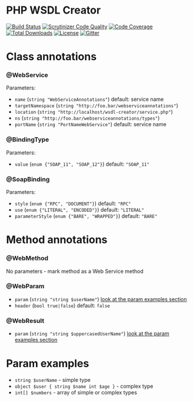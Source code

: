 PHP WSDL Creator
================

[![Build Status](https://travis-ci.org/piotrooo/wsdl-creator.png?branch=master)](https://travis-ci.org/piotrooo/wsdl-creator)
[![Scrutinizer Code Quality](https://scrutinizer-ci.com/g/piotrooo/wsdl-creator/badges/quality-score.png)](https://scrutinizer-ci.com/g/piotrooo/wsdl-creator/)
[![Code Coverage](https://scrutinizer-ci.com/g/piotrooo/wsdl-creator/badges/coverage.png?b=master)](https://scrutinizer-ci.com/g/piotrooo/wsdl-creator/?branch=master)
[![Total Downloads](https://poser.pugx.org/piotrooo/wsdl-creator/downloads)](https://packagist.org/packages/piotrooo/wsdl-creator)
[![License](https://poser.pugx.org/piotrooo/wsdl-creator/license)](https://packagist.org/packages/piotrooo/wsdl-creator)
[![Gitter](https://badges.gitter.im/wsdl-creator/Lobby.svg)](https://gitter.im/wsdl-creator/Lobby?utm_source=badge&utm_medium=badge&utm_campaign=pr-badge)

Class annotations
=================

### @WebService

Parameters:

* `name` (`string "WebServiceAnnotations"`) default: service name
* `targetNamespace` (`string "http://foo.bar/webserviceannotations"`)
* `location` (`string "http://localhost/wsdl-creator/service.php"`)
* `ns` (`string "http://foo.bar/webserviceannotations/types"`)
* `portName` (`string "PortNameWebService"`) default: service name


### @BindingType

Parameters:

* `value` (`enum {"SOAP_11", "SOAP_12"}`) default: `"SOAP_11"`

### @SoapBinding

Parameters:

* `style` (`enum {"RPC", "DOCUMENT"}`) default: `"RPC"`
* `use` (`enum {"LITERAL", "ENCODED"}`) default: `"LITERAL"`
* `parameterStyle` (`enum {"BARE", "WRAPPED"}`) default: `"BARE"`

Method annotations
==================

### @WebMethod

No parameters - mark method as a Web Service method

### @WebParam

* `param` (`string "string $userName"`) [look at the param examples section](#param-examples)
* `header` (`bool true|false`) default: `false`

### @WebResult

* `param` (`string "string $uppercasedUserName"`) [look at the param examples section](#param-examples)

Param examples
==============

* `string $userName` - simple type
* `object $user { string $name int $age }` - complex type
* `int[] $numbers` - array of simple or complex types

